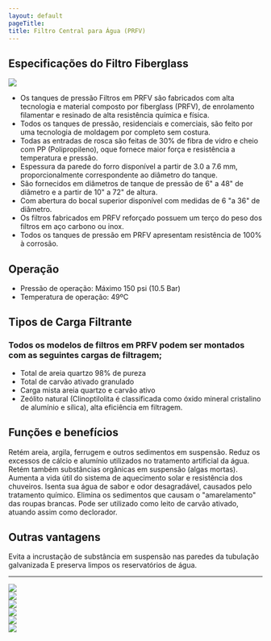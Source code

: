 ```yaml
---
layout: default
pageTitle: 
title: Filtro Central para Água (PRFV)
---
```


## Especificações do Filtro Fiberglass
<div class="row">
<div class="col-lg-3 col-sm-4 col-xs-6"><a title="Filtro Central p/ água (PRFV)" href="#">
      <img class="thumbnail img-responsive" src="../../website/images/Montagem filtros PRFV alta vazão.jpg"></a></div>
      </div>
      
- Os tanques de pressão Filtros em PRFV são fabricados com alta tecnologia e material composto por fiberglass (PRFV), de enrolamento filamentar e resinado de alta resistência química e física.
- Todos os tanques de pressão, residenciais e comerciais, são feito por uma tecnologia de moldagem por completo sem costura.
- Todas as entradas de rosca são feitas de 30% de fibra de vidro e cheio com PP (Polipropileno), oque fornece maior força e resistência a temperatura e pressão.
- Espessura da parede do forro disponível a partir de 3.0 a 7.6 mm, proporcionalmente correspondente ao diâmetro do tanque.
- São fornecidos em diâmetros de tanque de pressão de 6" a 48" de diâmetro e a partir de 10" a 72" de altura.
- Com abertura do bocal superior disponível com medidas de 6 "a 36" de diâmetro.
- Os filtros fabricados em PRFV reforçado possuem um terço do peso dos filtros em aço carbono ou inox.
- Todos os tanques de pressão em PRFV apresentam resistência de 100% à corrosão.

## Operação
- Pressão de operação: Máximo 150 psi (10.5 Bar)
- Temperatura de operação: 49ºC

## Tipos de Carga Filtrante

### Todos os modelos de filtros em PRFV podem ser montados com as seguintes cargas de filtragem;

- Total de areia quartzo 98% de pureza
- Total de carvão ativado granulado
- Carga mista areia quartzo e carvão ativo
- Zeólito natural (Clinoptilolita é classificada como óxido mineral cristalino de alumínio e sílica), alta eficiência em filtragem.

## Funções e benefícios
Retém areia, argila, ferrugem e outros sedimentos em suspensão.
Reduz os excessos de cálcio e alumínio utilizados no tratamento artificial da água.
Retém também substâncias orgânicas em suspensão (algas mortas).
Aumenta a vida útil do sistema de aquecimento solar e resistência dos chuveiros.
Isenta sua água de sabor e odor desagradável, causados pelo tratamento químico.
Elimina os sedimentos que causam o "amarelamento" das roupas brancas.
Pode ser utilizado como leito de carvão ativado, atuando assim como declorador.

## Outras vantagens
Evita a incrustação de substância em suspensão nas paredes da tubulação galvanizada
E preserva limpos os reservatórios de água.

---

<div class="row">
<div class="col-lg-3 col-sm-4 col-xs-6"><a title="Filtro Central p/ água (PRFV)" href="#">
      <img class="thumbnail img-responsive" src="../../website/images/filtro_prfv_cilindros (1).jpg"></a></div>
<div class="col-lg-3 col-sm-4 col-xs-6"><a title="Filtro Central p/ água (PRFV)" href="#">
<img class="thumbnail img-responsive" src="../../website/images/cyber_tank.jpg"></a></div>
<div class="col-lg-3 col-sm-4 col-xs-6"><a title="Filtro Central p/ água (PRFV)" href="#">
<img class="thumbnail img-responsive" src="../../website/images/cyber_tank.jpg"></a></div>
<div class="col-lg-3 col-sm-4 col-xs-6"><a title="Filtro Central p/ água (PRFV)" href="#">
<img class="thumbnail img-responsive" src="../../website/images/Filtro_PRFV fiberglass.jpg"></a></div>
<div class="col-lg-3 col-sm-4 col-xs-6"><a title="Filtro Central p/ água (PRFV)" href="#">
<img class="thumbnail img-responsive" src="../../website/images/Valvula Tres Vias F56E.png"></a></div>
<div class="col-lg-3 col-sm-4 col-xs-6"><a title="Filtro Central p/ água (PRFV)" href="#">
      <img class="thumbnail img-responsive" src="../../website/images/Filtro para água Fiberglass_Purewater Efluentes.png"></a></div>
</div>

      

